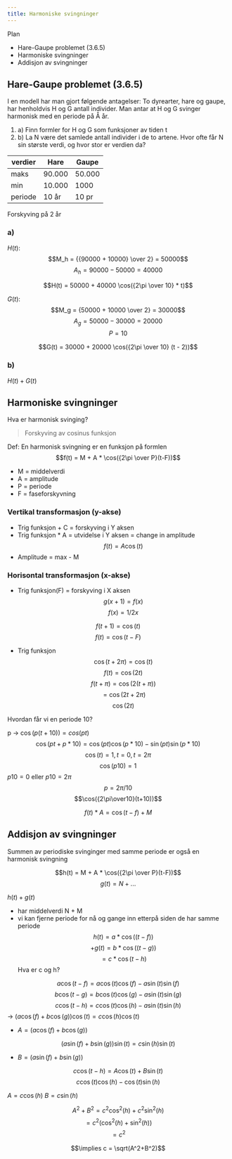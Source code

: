 ```yaml
---
title: Harmoniske svingninger
---
```


Plan

- Hare-Gaupe problemet (3.6.5)
- Harmoniske svingninger
- Addisjon av svingninger

## Hare-Gaupe problemet (3.6.5)

I en modell har man gjort følgende antagelser: To dyrearter, hare og gaupe, har henholdvis H og G antall individer. Man antar at H og G svinger harmonisk med en periode på Å år.

1. a) Finn formler for H og G som funksjoner av tiden t
2. b) La N være det samlede antall individer i de to artene. Hvor ofte får N sin største verdi, og hvor stor er verdien da?

verdier | Hare | Gaupe
--- | --- | ---
maks | 90.000 | 50.000
min | 10.000 | 1000
periode | 10 år | 10 pr

Forskyving på 2 år

### a)

$H(t):$
$$M_h = {{90000 + 10000} \over 2} = 50000$$
$$A_h = 90000 - 50000 = 40000$$

$$H(t) = 50000 + 40000 \cos({2\pi \over 10} * t)$$

$G(t):$
$$M_g = {50000 + 10000 \over 2} = 30000$$
$$A_g = {50000 - 30000} = 20000$$
$$P = 10$$

$$G(t) = 30000 + 20000 \cos({2\pi \over 10} (t - 2))$$

### b)

$H(t) + G(t)$

## Harmoniske svingninger

Hva er harmonisk svinging?
> Forskyving av cosinus funksjon

Def: En harmonisk svingning er en funksjon på formlen
$$f(t) = M + A * \cos({2\pi \over P}(t-F))$$

- M = middelverdi
- A = amplitude
- P = periode
- F = faseforskyvning

### Vertikal transformasjon (y-akse)

- Trig funksjon + C = forskyving i Y aksen
- Trig funksjon * A = utvidelse i Y aksen = change in amplitude
$$f(t)=A \cos (t)$$
- Amplitude = max - M

### Horisontal transformasjon (x-akse)

- Trig funksjon(F) = forskyving i X aksen
$$g(x+1) = f(x)$$
$$f(x)=1/2x$$

$$f(t+1) = \cos(t)$$
$$f(t) = \cos(t-F)$$

- Trig funksjon
$$\cos(t+2\pi) = \cos(t)$$
$$f(t) = \cos(2t)$$
$$f(t + \pi) = \cos(2(t + \pi))$$
$$= \cos(2t + 2\pi)$$
$$\cos(2t)$$

Hvordan får vi en periode 10?

p -> $\cos(p(t+10)) = cos(pt)$
$$\cos(pt+p*10) = \cos(pt)\cos(p*10) - \sin(pt)\sin(p*10)$$
$$\cos(t) = 1, t = 0, t = 2\pi$$
$$\cos(p10) = 1$$
$p10 = 0$ eller $p10 = 2\pi$
$$p={2\pi}/10$$
$$\cos({2\pi\over10}(t+10))$$

$$f(t)*A = \cos(t-f) + M$$

## Addisjon av svingninger

Summen av periodiske svinginger med samme periode er også en harmonisk svingning

$$h(t) = M + A * \cos({2\pi \over P}(t-F))$$
$$g(t) = N + ...$$

$h(t) + g(t)$

- har middelverdi N + M
- vi kan fjerne periode for nå og gange inn etterpå siden de har samme periode
$$h(t) = a *\cos((t-f))$$
$$+ g(t) = b* \cos((t-g))$$
$$= c * \cos(t-h)$$
Hva er c og h?

$$a\cos(t-f)=a\cos(t)\cos(f)-a\sin(t)\sin(f)$$
$$b\cos(t-g)=b\cos(t)\cos(g)-a\sin(t)\sin(g)$$
$$c\cos(t-h)=c\cos(t)\cos(h)-a\sin(t)\sin(h)$$
-> $(a\cos(f)+b\cos(g))\cos(t) = c\cos(h)\cos(t)$

- $A = (a\cos(f)+b\cos(g))$

$$(a\sin(f)+b\sin(g))\sin(t)=c\sin(h)\sin(t)$$

- $B = (a\sin(f)+b\sin(g))$

$$c\cos(t-h)=A\cos(t)+B\sin(t)$$
$$c\cos(t)\cos(h)-\cos(t)\sin(h)$$

$A=c\cos(h)$
$B=c\sin(h)$

$$A^2+B^2=c^2\cos^2(h)+c^2\sin^2(h)$$
$$= c^2(\cos^2(h)+\sin^2(h))$$
$$=c^2$$

$$\implies c = \sqrt(A^2+B^2)$$
